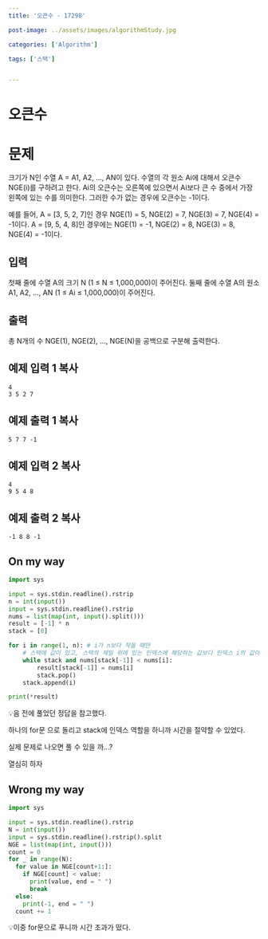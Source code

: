 ```yaml
---
title: '오큰수 - 17298'

post-image: ../assets/images/algorithmStudy.jpg

categories: ['Algorithm']

tags: ['스택']


---
```


# 오큰수

# 문제

크기가 N인 수열 A = A1, A2, ..., AN이 있다. 수열의 각 원소 Ai에 대해서 오큰수 NGE(i)를 구하려고 한다. Ai의 오큰수는 오른쪽에 있으면서 Ai보다 큰 수 중에서 가장 왼쪽에 있는 수를 의미한다. 그러한 수가 없는 경우에 오큰수는 -1이다.

예를 들어, A = [3, 5, 2, 7]인 경우 NGE(1) = 5, NGE(2) = 7, NGE(3) = 7, NGE(4) = -1이다. A = [9, 5, 4, 8]인 경우에는 NGE(1) = -1, NGE(2) = 8, NGE(3) = 8, NGE(4) = -1이다.

## 입력

첫째 줄에 수열 A의 크기 N (1 ≤ N ≤ 1,000,000)이 주어진다. 둘째 줄에 수열 A의 원소 A1, A2, ..., AN (1 ≤ Ai ≤ 1,000,000)이 주어진다.

## 출력

총 N개의 수 NGE(1), NGE(2), ..., NGE(N)을 공백으로 구분해 출력한다.

## 예제 입력 1 복사

```
4
3 5 2 7
```

## 예제 출력 1 복사

```
5 7 7 -1
```

## 예제 입력 2 복사

```
4
9 5 4 8
```

## 예제 출력 2 복사

```
-1 8 8 -1
```

## On my way

```python
import sys

input = sys.stdin.readline().rstrip
n = int(input())
input = sys.stdin.readline().rstrip
nums = list(map(int, input().split()))
result = [-1] * n
stack = [0]

for i in range(1, n): # i가 n보다 작을 때만
    # 스택에 값이 있고, 스택의 제일 위에 있는 인덱스에 해당하는 값보다 인덱스 i의 값이 크면
    while stack and nums[stack[-1]] < nums[i]:
        result[stack[-1]] = nums[i]
        stack.pop()
    stack.append(i)

print(*result)
```

💡음 전에 풀었던 정답을 참고했다.

하나의 for문 으로 돌리고 stack에 인덱스 역할을 하니까 시간을 절약할 수 있었다.

실제 문제로 나오면 풀 수 있을 까...?

열심히 하자

## Wrong my way

```python
import sys

input = sys.stdin.readline().rstrip
N = int(input())
input = sys.stdin.readline().rstrip().split
NGE = list(map(int, input()))
count = 0
for _ in range(N):
  for value in NGE[count+1:]:
    if NGE[count] < value:
      print(value, end = " ")
      break
  else:
    print(-1, end = " ")
  count += 1
```

💡이중 for문으로 푸니까 시간 초과가 떴다.

